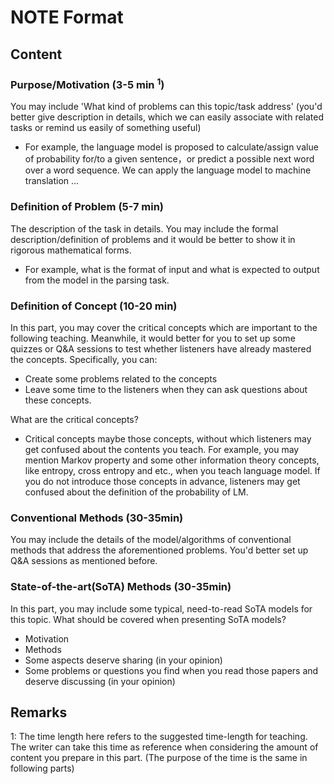 # NOTE Format
## Content
### Purpose/Motivation (3-5 min <sup>1</sup>)
You may include 'What kind of problems can this topic/task address' (you'd better give description in details, which we can easily associate with related tasks or remind us easily of something useful)
- For example, the language model is proposed to calculate/assign value of probability for/to a given sentence，or predict a possible next word over a word sequence. We can apply the language model to machine translation ...

### Definition of Problem (5-7 min)
The description of the task in details. You may include the formal description/definition of problems and it would be better to show it in rigorous mathematical forms.
- For example, what is the format of input and what is expected to output from the model in the parsing task.

### Definition of Concept (10-20 min)
In this part, you may cover the critical concepts which are important to the following teaching. Meanwhile, it would better for you to set up some quizzes or Q&A sessions to test whether listeners have already mastered the concepts. Specifically, you can:
- Create some problems related to the concepts
- Leave some time to the listeners when they can ask questions about these concepts.

What are the critical concepts?
- Critical concepts maybe those concepts, without which listeners may get confused about the contents you teach. For example, you may mention Markov property and some other information theory concepts, like entropy, cross entropy and etc., when you teach language model. If you do not introduce those concepts in advance, listeners may get confused about the definition of the probability of LM. 


### Conventional Methods (30-35min)
You may include the details of the model/algorithms of conventional methods that address the aforementioned problems.
You'd better set up Q&A sessions as mentioned before. 

### State-of-the-art(SoTA) Methods (30-35min)
In this part, you may include some typical, need-to-read SoTA models for this topic. 
What should be covered when presenting SoTA models?
- Motivation
- Methods
- Some aspects deserve sharing (in your opinion)
- Some problems or questions you find when you read those papers and  deserve discussing (in your opinion)

## Remarks
1: The time length here refers to the suggested time-length for teaching. The writer can take this time as reference when considering the amount of content you prepare in this part. (The purpose of the time is the same in following parts) 


